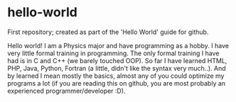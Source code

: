 # hello-world

First repository; created as part of the 'Hello World' guide for github.

Hello world! I am a Physics major and have programming as a hobby. I have very little formal training in programming. The only formal training I have had is in C and C++ (we barely touched OOP). So far I have learned HTML, PHP, Java, Python, Fortran (a little, didn't like the syntax very much..). And by learned I mean mostly the basics, almost any of you could optimize my programs a lot (if you are reading this on github, you are most probably an experienced programmer/developer :D).
